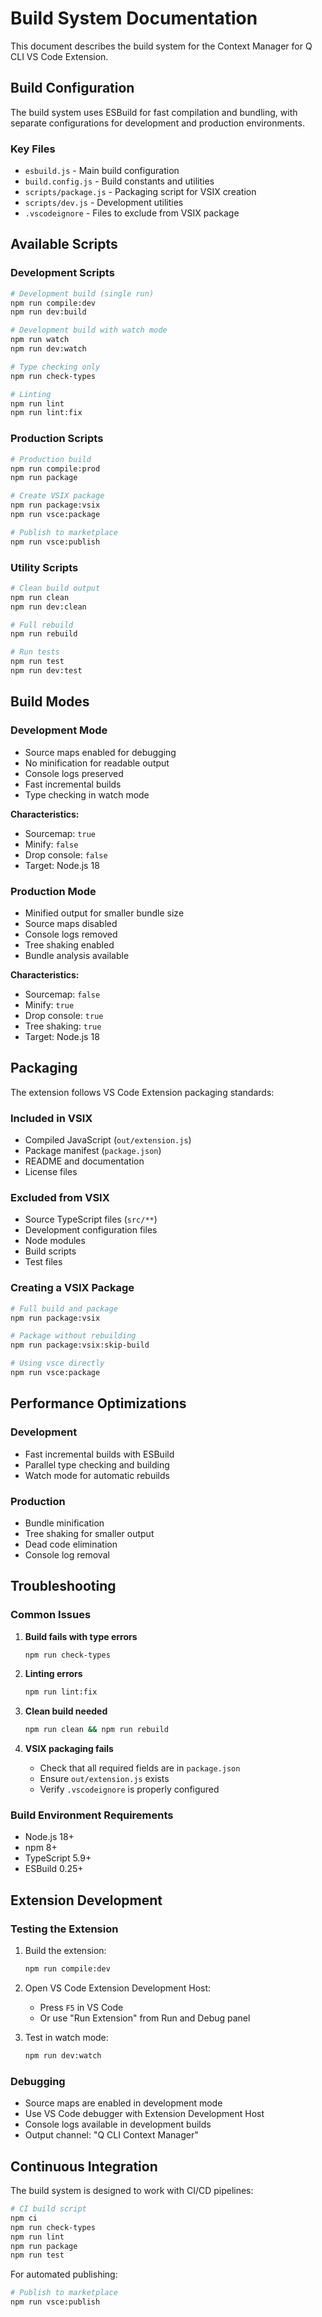 # Build System Documentation

This document describes the build system for the Context Manager for Q CLI VS Code Extension.

## Build Configuration

The build system uses ESBuild for fast compilation and bundling, with separate configurations for development and production environments.

### Key Files

- `esbuild.js` - Main build configuration
- `build.config.js` - Build constants and utilities
- `scripts/package.js` - Packaging script for VSIX creation
- `scripts/dev.js` - Development utilities
- `.vscodeignore` - Files to exclude from VSIX package

## Available Scripts

### Development Scripts

```bash
# Development build (single run)
npm run compile:dev
npm run dev:build

# Development build with watch mode
npm run watch
npm run dev:watch

# Type checking only
npm run check-types

# Linting
npm run lint
npm run lint:fix
```

### Production Scripts

```bash
# Production build
npm run compile:prod
npm run package

# Create VSIX package
npm run package:vsix
npm run vsce:package

# Publish to marketplace
npm run vsce:publish
```

### Utility Scripts

```bash
# Clean build output
npm run clean
npm run dev:clean

# Full rebuild
npm run rebuild

# Run tests
npm run test
npm run dev:test
```

## Build Modes

### Development Mode

- Source maps enabled for debugging
- No minification for readable output
- Console logs preserved
- Fast incremental builds
- Type checking in watch mode

**Characteristics:**
- Sourcemap: `true`
- Minify: `false`
- Drop console: `false`
- Target: Node.js 18

### Production Mode

- Minified output for smaller bundle size
- Source maps disabled
- Console logs removed
- Tree shaking enabled
- Bundle analysis available

**Characteristics:**
- Sourcemap: `false`
- Minify: `true`
- Drop console: `true`
- Tree shaking: `true`
- Target: Node.js 18

## Packaging

The extension follows VS Code Extension packaging standards:

### Included in VSIX
- Compiled JavaScript (`out/extension.js`)
- Package manifest (`package.json`)
- README and documentation
- License files

### Excluded from VSIX
- Source TypeScript files (`src/**`)
- Development configuration files
- Node modules
- Build scripts
- Test files

### Creating a VSIX Package

```bash
# Full build and package
npm run package:vsix

# Package without rebuilding
npm run package:vsix:skip-build

# Using vsce directly
npm run vsce:package
```

## Performance Optimizations

### Development
- Fast incremental builds with ESBuild
- Parallel type checking and building
- Watch mode for automatic rebuilds

### Production
- Bundle minification
- Tree shaking for smaller output
- Dead code elimination
- Console log removal

## Troubleshooting

### Common Issues

1. **Build fails with type errors**
   ```bash
   npm run check-types
   ```

2. **Linting errors**
   ```bash
   npm run lint:fix
   ```

3. **Clean build needed**
   ```bash
   npm run clean && npm run rebuild
   ```

4. **VSIX packaging fails**
   - Check that all required fields are in `package.json`
   - Ensure `out/extension.js` exists
   - Verify `.vscodeignore` is properly configured

### Build Environment Requirements

- Node.js 18+
- npm 8+
- TypeScript 5.9+
- ESBuild 0.25+

## Extension Development

### Testing the Extension

1. Build the extension:
   ```bash
   npm run compile:dev
   ```

2. Open VS Code Extension Development Host:
   - Press `F5` in VS Code
   - Or use "Run Extension" from Run and Debug panel

3. Test in watch mode:
   ```bash
   npm run dev:watch
   ```

### Debugging

- Source maps are enabled in development mode
- Use VS Code debugger with Extension Development Host
- Console logs available in development builds
- Output channel: "Q CLI Context Manager"

## Continuous Integration

The build system is designed to work with CI/CD pipelines:

```bash
# CI build script
npm ci
npm run check-types
npm run lint
npm run package
npm run test
```

For automated publishing:

```bash
# Publish to marketplace
npm run vsce:publish
```